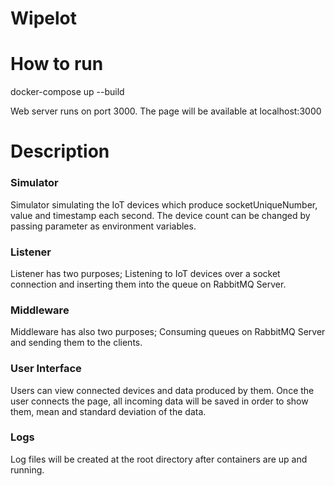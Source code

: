 ﻿# Wipelot

# How to run

docker-compose up --build

Web server runs on port 3000.
The page will be available at localhost:3000

# Description

### Simulator

Simulator simulating the IoT devices which produce socketUniqueNumber, value and timestamp each second. The device count can be changed by passing parameter as environment variables.

### Listener

Listener has two purposes; Listening to IoT devices over a socket connection and inserting them into the queue on RabbitMQ Server.

### Middleware

Middleware has also two purposes; Consuming queues on RabbitMQ Server and sending them to the clients.

### User Interface

Users can view connected devices and data produced by them.
Once the user connects the page, all incoming data will be saved in order to show them, mean and standard deviation of the data.

### Logs

Log files will be created at the root directory after containers are up and running.
